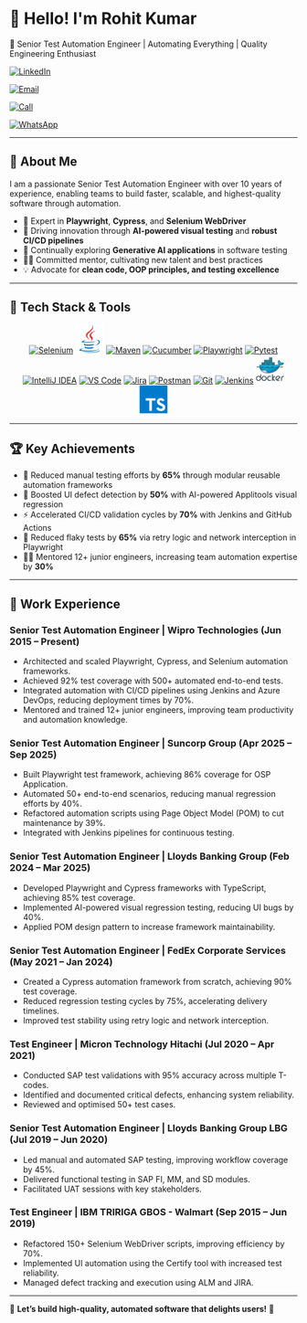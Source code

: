 # 👋 Hello! I'm Rohit Kumar

🚀 Senior Test Automation Engineer | Automating Everything | Quality Engineering Enthusiast

<!-- LinkedIn -->
[![LinkedIn](https://img.shields.io/badge/LinkedIn-Connect-blue?style=flat-square&logo=linkedin)](https://www.linkedin.com/in/rohit-kumar-engineer/)

<!-- Email -->
[![Email](https://img.shields.io/badge/Email-Send%20Mail-red?style=flat-square&logo=gmail)](mailto:rohitkumar5586@gmail.com)

<!-- Call -->
[![Call](https://img.shields.io/badge/📞%20Call-%2B91%209798666688-blue?style=flat-square)](tel:+919798666688)

<!-- WhatsApp -->
[![WhatsApp](https://img.shields.io/badge/WhatsApp-Chat-green?style=flat-square&logo=whatsapp)](https://wa.me/919798666688)

---

## 💼 About Me

I am a passionate Senior Test Automation Engineer with over 10 years of experience, enabling teams to build faster, scalable, and highest-quality software through automation.

- 🎯 Expert in **Playwright**, **Cypress**, and **Selenium WebDriver**  
- 🤖 Driving innovation through **AI-powered visual testing** and **robust CI/CD pipelines**  
- 🌱 Continually exploring **Generative AI applications** in software testing  
- 🧑‍🏫 Committed mentor, cultivating new talent and best practices  
- 💡 Advocate for **clean code, OOP principles, and testing excellence**  

---

## 🔧 Tech Stack & Tools

<p align="center">
  <a href="https://www.selenium.dev" target="_blank" rel="noopener"><img src="https://avatars.githubusercontent.com/u/983927?s=200&v=4" width="50" height="50" alt="Selenium" /></a>
  <a href="https://www.java.com" target="_blank" rel="noopener"><img src="https://raw.githubusercontent.com/devicons/devicon/master/icons/java/java-original.svg" width="50" height="50" alt="Java" /></a>
  <a href="https://maven.apache.org/" target="_blank" rel="noopener"><img src="https://upload.wikimedia.org/wikipedia/commons/5/52/Apache_Maven_logo.svg" width="75" height="40" alt="Maven" /></a>
  <a href="https://cucumber.io/" target="_blank" rel="noopener"><img src="https://cdn.worldvectorlogo.com/logos/cucumber.svg" width="50" height="50" alt="Cucumber" /></a>
  <a href="https://playwright.dev/" target="_blank" rel="noopener"><img src="https://playwright.dev/img/playwright-logo.svg" width="50" height="50" alt="Playwright" /></a>
  <a href="https://docs.pytest.org/" target="_blank" rel="noopener"><img src="https://docs.pytest.org/en/7.1.x/_static/pytest_logo_curves.svg" width="50" height="50" alt="Pytest" /></a>
  <a href="https://www.jetbrains.com/idea/" target="_blank" rel="noopener"><img src="https://upload.wikimedia.org/wikipedia/commons/9/9c/IntelliJ_IDEA_Icon.svg" width="50" height="50" alt="IntelliJ IDEA" /></a>
  <a href="https://code.visualstudio.com/" target="_blank" rel="noopener"><img src="https://upload.wikimedia.org/wikipedia/commons/thumb/9/9a/Visual_Studio_Code_1.35_icon.svg/768px-Visual_Studio_Code_1.35_icon.svg.png" width="50" height="50" alt="VS Code" /></a>
  <a href="https://www.atlassian.com/software/jira" target="_blank" rel="noopener"><img src="https://cdn.worldvectorlogo.com/logos/jira-3.svg" width="50" height="50" alt="Jira" /></a>
  <a href="https://postman.com" target="_blank" rel="noopener"><img src="https://www.vectorlogo.zone/logos/getpostman/getpostman-icon.svg" width="50" height="50" alt="Postman" /></a>
  <a href="https://git-scm.com/" target="_blank" rel="noopener"><img src="https://www.vectorlogo.zone/logos/git-scm/git-scm-icon.svg" width="50" height="50" alt="Git" /></a>
  <a href="https://www.jenkins.io" target="_blank" rel="noopener"><img src="https://www.vectorlogo.zone/logos/jenkins/jenkins-icon.svg" width="50" height="50" alt="Jenkins" /></a>
  <a href="https://www.docker.com/" target="_blank" rel="noopener"><img src="https://raw.githubusercontent.com/devicons/devicon/master/icons/docker/docker-original-wordmark.svg" width="50" height="50" alt="Docker" /></a>
  <a href="https://www.typescriptlang.org/" target="_blank" rel="noopener"><img src="https://raw.githubusercontent.com/devicons/devicon/master/icons/typescript/typescript-original.svg" width="50" height="50" alt="TypeScript" /></a>
</p>

---

## 🏆 Key Achievements

- 🚀 Reduced manual testing efforts by **65%** through modular reusable automation frameworks  
- 🤖 Boosted UI defect detection by **50%** with AI-powered Applitools visual regression  
- ⚡ Accelerated CI/CD validation cycles by **70%** with Jenkins and GitHub Actions  
- 🎯 Reduced flaky tests by **65%** via retry logic and network interception in Playwright  
- 👩‍🏫 Mentored 12+ junior engineers, increasing team automation expertise by **30%**

---

## 💼 Work Experience

### Senior Test Automation Engineer | Wipro Technologies (Jun 2015 – Present)  
- Architected and scaled Playwright, Cypress, and Selenium automation frameworks.  
- Achieved 92% test coverage with 500+ automated end-to-end tests.  
- Integrated automation with CI/CD pipelines using Jenkins and Azure DevOps, reducing deployment times by 70%.  
- Mentored and trained 12+ junior engineers, improving team productivity and automation knowledge.

### Senior Test Automation Engineer | Suncorp Group (Apr 2025 – Sep 2025)  
- Built Playwright test framework, achieving 86% coverage for OSP Application.  
- Automated 50+ end-to-end scenarios, reducing manual regression efforts by 40%.  
- Refactored automation scripts using Page Object Model (POM) to cut maintenance by 39%.  
- Integrated with Jenkins pipelines for continuous testing.

### Senior Test Automation Engineer | Lloyds Banking Group (Feb 2024 – Mar 2025)  
- Developed Playwright and Cypress frameworks with TypeScript, achieving 85% test coverage.  
- Implemented AI-powered visual regression testing, reducing UI bugs by 40%.  
- Applied POM design pattern to increase framework maintainability.

### Senior Test Automation Engineer | FedEx Corporate Services (May 2021 – Jan 2024)  
- Created a Cypress automation framework from scratch, achieving 90% test coverage.  
- Reduced regression testing cycles by 75%, accelerating delivery timelines.  
- Improved test stability using retry logic and network interception.

### Test Engineer | Micron Technology Hitachi (Jul 2020 – Apr 2021)  
- Conducted SAP test validations with 95% accuracy across multiple T-codes.  
- Identified and documented critical defects, enhancing system reliability.  
- Reviewed and optimised 50+ test cases.

### Senior Test Automation Engineer | Lloyds Banking Group LBG (Jul 2019 – Jun 2020)  
- Led manual and automated SAP testing, improving workflow coverage by 45%.  
- Delivered functional testing in SAP FI, MM, and SD modules.  
- Facilitated UAT sessions with key stakeholders.

### Test Engineer | IBM TRIRIGA GBOS - Walmart (Sep 2015 – Jun 2019)  
- Refactored 150+ Selenium WebDriver scripts, improving efficiency by 70%.  
- Implemented UI automation using the Certify tool with increased test reliability.  
- Managed defect tracking and execution using ALM and JIRA.

---

🌟 **Let’s build high-quality, automated software that delights users!** 🚀
